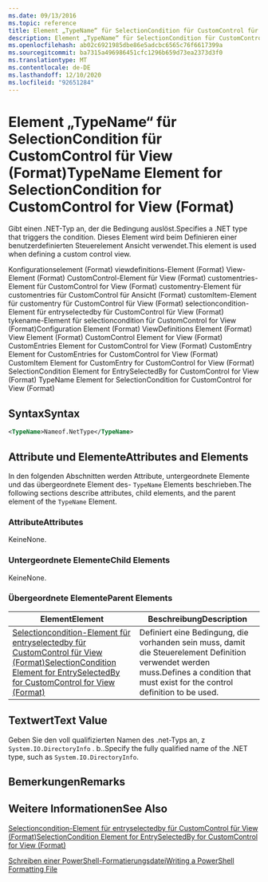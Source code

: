```yaml
---
ms.date: 09/13/2016
ms.topic: reference
title: Element „TypeName“ für SelectionCondition für CustomControl für View (Format)
description: Element „TypeName“ für SelectionCondition für CustomControl für View (Format)
ms.openlocfilehash: ab02c6921985dbe86e5adcbc6565c76f6617399a
ms.sourcegitcommit: ba7315a496986451cfc1296b659d73ea2373d3f0
ms.translationtype: MT
ms.contentlocale: de-DE
ms.lasthandoff: 12/10/2020
ms.locfileid: "92651284"
---
```

# <a name="typename-element-for-selectioncondition-for-customcontrol-for-view--format"></a><span data-ttu-id="7f511-103">Element „TypeName“ für SelectionCondition für CustomControl für View (Format)</span><span class="sxs-lookup"><span data-stu-id="7f511-103">TypeName Element for SelectionCondition for CustomControl for View  (Format)</span></span>

<span data-ttu-id="7f511-104">Gibt einen .NET-Typ an, der die Bedingung auslöst.</span><span class="sxs-lookup"><span data-stu-id="7f511-104">Specifies a .NET type that triggers the condition.</span></span> <span data-ttu-id="7f511-105">Dieses Element wird beim Definieren einer benutzerdefinierten Steuerelement Ansicht verwendet.</span><span class="sxs-lookup"><span data-stu-id="7f511-105">This element is used when defining a custom control view.</span></span>

<span data-ttu-id="7f511-106">Konfigurationselement (Format) viewdefinitions-Element (Format) View-Element (Format) CustomControl-Element für View (Format) customentries-Element für CustomControl for View (Format) customentry-Element für customentries für CustomControl für Ansicht (Format) customItem-Element für customentry für CustomControl für View (Format) selectioncondition-Element für entryselectedby für CustomControl für View (Format) tykename-Element für selectioncondition für CustomControl for View (Format)</span><span class="sxs-lookup"><span data-stu-id="7f511-106">Configuration Element (Format) ViewDefinitions Element (Format) View Element (Format) CustomControl Element for View (Format) CustomEntries Element for CustomControl for View (Format) CustomEntry Element for CustomEntries for CustomControl for View (Format) CustomItem Element for CustomEntry for CustomControl for View (Format) SelectionCondition Element for EntrySelectedBy for CustomControl for View (Format) TypeName Element for SelectionCondition for CustomControl for View  (Format)</span></span>

## <a name="syntax"></a><span data-ttu-id="7f511-107">Syntax</span><span class="sxs-lookup"><span data-stu-id="7f511-107">Syntax</span></span>

```xml
<TypeName>Nameof.NetType</TypeName>

```

## <a name="attributes-and-elements"></a><span data-ttu-id="7f511-108">Attribute und Elemente</span><span class="sxs-lookup"><span data-stu-id="7f511-108">Attributes and Elements</span></span>

<span data-ttu-id="7f511-109">In den folgenden Abschnitten werden Attribute, untergeordnete Elemente und das übergeordnete Element des- `TypeName` Elements beschrieben.</span><span class="sxs-lookup"><span data-stu-id="7f511-109">The following sections describe attributes, child elements, and the parent element of the `TypeName` Element.</span></span>

### <a name="attributes"></a><span data-ttu-id="7f511-110">Attribute</span><span class="sxs-lookup"><span data-stu-id="7f511-110">Attributes</span></span>

<span data-ttu-id="7f511-111">Keine</span><span class="sxs-lookup"><span data-stu-id="7f511-111">None.</span></span>

### <a name="child-elements"></a><span data-ttu-id="7f511-112">Untergeordnete Elemente</span><span class="sxs-lookup"><span data-stu-id="7f511-112">Child Elements</span></span>

<span data-ttu-id="7f511-113">Keine</span><span class="sxs-lookup"><span data-stu-id="7f511-113">None.</span></span>

### <a name="parent-elements"></a><span data-ttu-id="7f511-114">Übergeordnete Elemente</span><span class="sxs-lookup"><span data-stu-id="7f511-114">Parent Elements</span></span>

|<span data-ttu-id="7f511-115">Element</span><span class="sxs-lookup"><span data-stu-id="7f511-115">Element</span></span>|<span data-ttu-id="7f511-116">Beschreibung</span><span class="sxs-lookup"><span data-stu-id="7f511-116">Description</span></span>|
|-------------|-----------------|
|[<span data-ttu-id="7f511-117">Selectioncondition-Element für entryselectedby für CustomControl für View (Format)</span><span class="sxs-lookup"><span data-stu-id="7f511-117">SelectionCondition Element for EntrySelectedBy for CustomControl for View (Format)</span></span>](./selectioncondition-element-for-entryselectedby-for-customcontrol-format.md)|<span data-ttu-id="7f511-118">Definiert eine Bedingung, die vorhanden sein muss, damit die Steuerelement Definition verwendet werden muss.</span><span class="sxs-lookup"><span data-stu-id="7f511-118">Defines a condition that must exist for the control definition to be used.</span></span>|

## <a name="text-value"></a><span data-ttu-id="7f511-119">Textwert</span><span class="sxs-lookup"><span data-stu-id="7f511-119">Text Value</span></span>

<span data-ttu-id="7f511-120">Geben Sie den voll qualifizierten Namen des .net-Typs an, z `System.IO.DirectoryInfo` . b..</span><span class="sxs-lookup"><span data-stu-id="7f511-120">Specify the fully qualified name of the .NET type, such as `System.IO.DirectoryInfo`.</span></span>

## <a name="remarks"></a><span data-ttu-id="7f511-121">Bemerkungen</span><span class="sxs-lookup"><span data-stu-id="7f511-121">Remarks</span></span>

## <a name="see-also"></a><span data-ttu-id="7f511-122">Weitere Informationen</span><span class="sxs-lookup"><span data-stu-id="7f511-122">See Also</span></span>

[<span data-ttu-id="7f511-123">Selectioncondition-Element für entryselectedby für CustomControl für View (Format)</span><span class="sxs-lookup"><span data-stu-id="7f511-123">SelectionCondition Element for EntrySelectedBy for CustomControl for View (Format)</span></span>](./selectioncondition-element-for-entryselectedby-for-customcontrol-format.md)

[<span data-ttu-id="7f511-124">Schreiben einer PowerShell-Formatierungsdatei</span><span class="sxs-lookup"><span data-stu-id="7f511-124">Writing a PowerShell Formatting File</span></span>](./writing-a-powershell-formatting-file.md)
